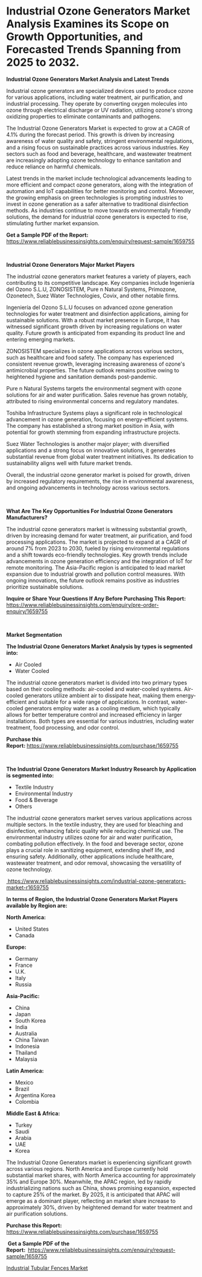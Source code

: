 <p><h1>Industrial Ozone Generators Market Analysis Examines its Scope on Growth Opportunities, and Forecasted Trends Spanning from 2025 to 2032.</h1></p><p><strong>Industrial Ozone Generators Market Analysis and Latest Trends</strong></p>
<p><p>Industrial ozone generators are specialized devices used to produce ozone for various applications, including water treatment, air purification, and industrial processing. They operate by converting oxygen molecules into ozone through electrical discharge or UV radiation, utilizing ozone's strong oxidizing properties to eliminate contaminants and pathogens.</p><p>The Industrial Ozone Generators Market is expected to grow at a CAGR of 4.1% during the forecast period. This growth is driven by increasing awareness of water quality and safety, stringent environmental regulations, and a rising focus on sustainable practices across various industries. Key sectors such as food and beverage, healthcare, and wastewater treatment are increasingly adopting ozone technology to enhance sanitation and reduce reliance on harmful chemicals.</p><p>Latest trends in the market include technological advancements leading to more efficient and compact ozone generators, along with the integration of automation and IoT capabilities for better monitoring and control. Moreover, the growing emphasis on green technologies is prompting industries to invest in ozone generation as a safer alternative to traditional disinfection methods. As industries continue to move towards environmentally friendly solutions, the demand for industrial ozone generators is expected to rise, stimulating further market expansion.</p></p>
<p><strong>Get a Sample PDF of the Report:&nbsp;</strong> <a href="https://www.reliablebusinessinsights.com/enquiry/request-sample/1659755?utm_campaign=2464&utm_medium=2&utm_source=Github&utm_content=ia&utm_term=28022025&utm_id=industrial-ozone-generators">https://www.reliablebusinessinsights.com/enquiry/request-sample/1659755</a></p>
<p>&nbsp;</p>
<p><strong>Industrial Ozone Generators Major Market Players</strong></p>
<p><p>The industrial ozone generators market features a variety of players, each contributing to its competitive landscape. Key companies include Ingeniería del Ozono S.L.U, ZONOSISTEM, Pure n Natural Systems, Primozone, Ozonetech, Suez Water Technologies, Covix, and other notable firms.</p><p>Ingeniería del Ozono S.L.U focuses on advanced ozone generation technologies for water treatment and disinfection applications, aiming for sustainable solutions. With a robust market presence in Europe, it has witnessed significant growth driven by increasing regulations on water quality. Future growth is anticipated from expanding its product line and entering emerging markets.</p><p>ZONOSISTEM specializes in ozone applications across various sectors, such as healthcare and food safety. The company has experienced consistent revenue growth, leveraging increasing awareness of ozone's antimicrobial properties. The future outlook remains positive owing to heightened hygiene and sanitation demands post-pandemic.</p><p>Pure n Natural Systems targets the environmental segment with ozone solutions for air and water purification. Sales revenue has grown notably, attributed to rising environmental concerns and regulatory mandates.</p><p>Toshiba Infrastructure Systems plays a significant role in technological advancement in ozone generation, focusing on energy-efficient systems. The company has established a strong market position in Asia, with potential for growth stemming from expanding infrastructure projects.</p><p>Suez Water Technologies is another major player; with diversified applications and a strong focus on innovative solutions, it generates substantial revenue from global water treatment initiatives. Its dedication to sustainability aligns well with future market trends.</p><p>Overall, the industrial ozone generator market is poised for growth, driven by increased regulatory requirements, the rise in environmental awareness, and ongoing advancements in technology across various sectors.</p></p>
<p>&nbsp;</p>
<p><strong>What Are The Key Opportunities For Industrial Ozone Generators Manufacturers?</strong></p>
<p><p>The industrial ozone generators market is witnessing substantial growth, driven by increasing demand for water treatment, air purification, and food processing applications. The market is projected to expand at a CAGR of around 7% from 2023 to 2030, fueled by rising environmental regulations and a shift towards eco-friendly technologies. Key growth trends include advancements in ozone generation efficiency and the integration of IoT for remote monitoring. The Asia-Pacific region is anticipated to lead market expansion due to industrial growth and pollution control measures. With ongoing innovations, the future outlook remains positive as industries prioritize sustainable solutions.</p></p>
<p><strong>Inquire or Share Your Questions If Any Before Purchasing This Report:</strong> <a href="https://www.reliablebusinessinsights.com/enquiry/pre-order-enquiry/1659755?utm_campaign=2464&utm_medium=2&utm_source=Github&utm_content=ia&utm_term=28022025&utm_id=industrial-ozone-generators">https://www.reliablebusinessinsights.com/enquiry/pre-order-enquiry/1659755</a></p>
<p>&nbsp;</p>
<p><strong>Market Segmentation</strong></p>
<p><strong>The Industrial Ozone Generators Market Analysis by types is segmented into:</strong></p>
<p><ul><li>Air Cooled</li><li>Water Cooled</li></ul></p>
<p><p>The industrial ozone generators market is divided into two primary types based on their cooling methods: air-cooled and water-cooled systems. Air-cooled generators utilize ambient air to dissipate heat, making them energy-efficient and suitable for a wide range of applications. In contrast, water-cooled generators employ water as a cooling medium, which typically allows for better temperature control and increased efficiency in larger installations. Both types are essential for various industries, including water treatment, food processing, and odor control.</p></p>
<p><strong>Purchase this Report:&nbsp;</strong><a href="https://www.reliablebusinessinsights.com/purchase/1659755?utm_campaign=2464&utm_medium=2&utm_source=Github&utm_content=ia&utm_term=28022025&utm_id=industrial-ozone-generators">https://www.reliablebusinessinsights.com/purchase/1659755</a></p>
<p>&nbsp;</p>
<p><strong>The Industrial Ozone Generators Market Industry Research by Application is segmented into:</strong></p>
<p><ul><li>Textile Industry</li><li>Environmental Industry</li><li>Food & Beverage</li><li>Others</li></ul></p>
<p><p>The industrial ozone generators market serves various applications across multiple sectors. In the textile industry, they are used for bleaching and disinfection, enhancing fabric quality while reducing chemical use. The environmental industry utilizes ozone for air and water purification, combating pollution effectively. In the food and beverage sector, ozone plays a crucial role in sanitizing equipment, extending shelf life, and ensuring safety. Additionally, other applications include healthcare, wastewater treatment, and odor removal, showcasing the versatility of ozone technology.</p></p>
<p><a href="https://www.reliablebusinessinsights.com/industrial-ozone-generators-market-r1659755?utm_campaign=2464&utm_medium=2&utm_source=Github&utm_content=ia&utm_term=28022025&utm_id=industrial-ozone-generators">&nbsp;https://www.reliablebusinessinsights.com/industrial-ozone-generators-market-r1659755</a></p>
<p><strong>In terms of Region, the Industrial Ozone Generators Market Players available by Region are:</strong></p>
<p>
    <p> <strong> North America: </strong>
        <ul>
            <li>United States</li>
            <li>Canada</li>
        </ul>
        </p> 
    <p> <strong> Europe: </strong>
        <ul>
            <li>Germany</li>
            <li>France</li>
            <li>U.K.</li>
            <li>Italy</li>
            <li>Russia</li>
        </ul>
        </p> 
    <p> <strong> Asia-Pacific: </strong>
        <ul>
            <li>China</li>
            <li>Japan</li>
            <li>South Korea</li>
            <li>India</li>
            <li>Australia</li>
            <li>China Taiwan</li>
            <li>Indonesia</li>
            <li>Thailand</li>
            <li>Malaysia</li>
        </ul>
        </p> 
    <p> <strong> Latin America: </strong>
        <ul>
            <li>Mexico</li>
            <li>Brazil</li>
            <li>Argentina Korea</li>
            <li>Colombia</li>
        </ul>
        </p> 
    <p> <strong> Middle East & Africa: </strong>
        <ul>
            <li>Turkey</li>
            <li>Saudi</li>
            <li>Arabia</li>
            <li>UAE</li>
            <li>Korea</li>
        </ul>
    </p>
    </p>
<p><p>The Industrial Ozone Generators market is experiencing significant growth across various regions. North America and Europe currently hold substantial market shares, with North America accounting for approximately 35% and Europe 30%. Meanwhile, the APAC region, led by rapidly industrializing nations such as China, shows promising expansion, expected to capture 25% of the market. By 2025, it is anticipated that APAC will emerge as a dominant player, reflecting an market share increase to approximately 30%, driven by heightened demand for water treatment and air purification solutions.</p></p>
<p><strong>Purchase this Report: </strong><a href="https://www.reliablebusinessinsights.com/purchase/1659755?utm_campaign=2464&utm_medium=2&utm_source=Github&utm_content=ia&utm_term=28022025&utm_id=industrial-ozone-generators">https://www.reliablebusinessinsights.com/purchase/1659755</a></p>
<p>&nbsp;<strong>Get a Sample PDF of the Report:&nbsp;&nbsp;</strong><a href="https://www.reliablebusinessinsights.com/enquiry/request-sample/1659755?utm_campaign=2464&utm_medium=2&utm_source=Github&utm_content=ia&utm_term=28022025&utm_id=industrial-ozone-generators">https://www.reliablebusinessinsights.com/enquiry/request-sample/1659755</a></p>
<p><strong></strong></p>
<p><p><a href="https://github.com/RickHolmes3/Market-Research-Report-List-7/blob/main/industrial-tubular-fences-market.md?utm_campaign=2464&utm_medium=2&utm_source=Github&utm_content=ia&utm_term=28022025&utm_id=industrial-ozone-generators">Industrial Tubular Fences Market</a></p></p>